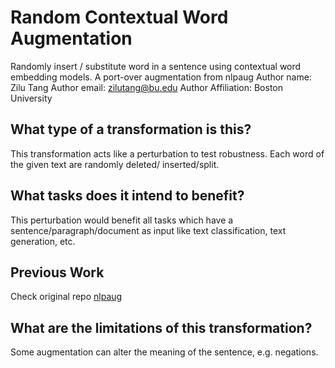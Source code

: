 # Random Contextual Word Augmentation 
Randomly insert / substitute word in a sentence using contextual word embedding models. A port-over augmentation from 
nlpaug
Author name: Zilu Tang 
Author email: zilutang@bu.edu
Author Affiliation: Boston University

## What type of a transformation is this?
This transformation acts like a perturbation to test robustness. Each word of the given text are randomly deleted/
inserted/split. 

## What tasks does it intend to benefit?
This perturbation would benefit all tasks which have a sentence/paragraph/document as input like text classification, 
text generation, etc. 

## Previous Work
Check original repo [nlpaug](https://github.com/makcedward/nlpaug)

## What are the limitations of this transformation?
Some augmentation can alter the meaning of the sentence, e.g. negations.
